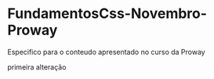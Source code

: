 # FundamentosCss-Novembro-Proway
Especifico para o conteudo apresentado no curso da Proway


primeira alteração